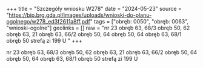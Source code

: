 +++
title = "Szczegóły wniosku W278"
date = "2024-05-23"
source = "https://bip.brg.gda.pl/images/uploads/wnioski-do-planu-ogolnego/w278_ed3f2611a8ff.pdf"
tags = ["obręb: 0050", "obręb: 0063", "wnioski-ogolne"]
geolinks = []
raw = "nr 23 obręb 63, 68/3 obręb 50, 62 obręb 63, 21 obręb 63, 66/2 obręb 50, 64 obręb 50, 64 obręb 63, 68/1 obręb 50 strefą zi  199 U  "
+++

nr 23 obręb 63, 68/3 obręb 50, 62 obręb 63, 21 obręb 63, 66/2 obręb
50, 64 obręb 50, 64 obręb 63, 68/1 obręb 50 strefą zi
 199
U 




